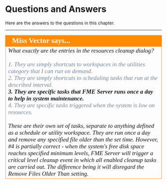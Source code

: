 # Questions and Answers #

Here are the answers to the questions in this chapter.

---

<!--Person X Says Section-->

<table style="border-spacing: 0px">
<tr>
<td style="vertical-align:middle;background-color:darkorange;border: 2px solid darkorange">
<i class="fa fa-quote-left fa-lg fa-pull-left fa-fw" style="color:white;padding-right: 12px;vertical-align:text-top"></i>
<span style="color:white;font-size:x-large;font-weight: bold;font-family:serif">Miss Vector says...</span>
</td>
</tr>

<tr>
<td style="border: 1px solid darkorange">
<span style="font-family:serif; font-style:italic; font-size:larger">
What exactly are the entries in the resources cleanup dialog?
<br><br><span style="color:lightslategrey">1. They are simply shortcuts to workspaces in the utilities category that I can run on demand.</span> 
<br><span style="color:lightslategrey">2. They are simply shortcuts to scheduling tasks that run at the described interval.</span>
<br><span style="font-weight:bold">3. They are specific tasks that FME Server runs once a day to help in system maintenance. </span>
<br><span style="color:lightslategrey">4. They are specific tasks triggered when the system is low on resources.</span>
<br><br>These are their own set of tasks, separate to anything defined as a schedule or utility workspace. They are run once a day and remove any specified file older than the set time. However, #4 is partially correct - when the system's free disk space reaches specified minimum levels, FME Server will trigger a critical level cleanup event in which all enabled cleanup tasks are carried out. The difference being it will disregard the Remove Files Older Than setting.
</span>
</td>
</tr>
</table>

